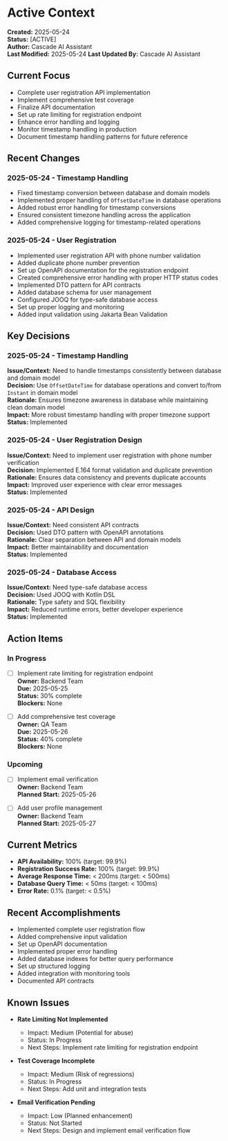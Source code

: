 # Active Context

**Created:** 2025-05-24  
**Status:** [ACTIVE]  
**Author:** Cascade AI Assistant  
**Last Modified:** 2025-05-24
**Last Updated By:** Cascade AI Assistant

## Current Focus
- Complete user registration API implementation
- Implement comprehensive test coverage
- Finalize API documentation
- Set up rate limiting for registration endpoint
- Enhance error handling and logging
- Monitor timestamp handling in production
- Document timestamp handling patterns for future reference

## Recent Changes
### 2025-05-24 - Timestamp Handling
- Fixed timestamp conversion between database and domain models
- Implemented proper handling of `OffsetDateTime` in database operations
- Added robust error handling for timestamp conversions
- Ensured consistent timezone handling across the application
- Added comprehensive logging for timestamp-related operations

### 2025-05-24 - User Registration
- Implemented user registration API with phone number validation
- Added duplicate phone number prevention
- Set up OpenAPI documentation for the registration endpoint
- Created comprehensive error handling with proper HTTP status codes
- Implemented DTO pattern for API contracts
- Added database schema for user management
- Configured JOOQ for type-safe database access
- Set up proper logging and monitoring
- Added input validation using Jakarta Bean Validation

## Key Decisions
### 2025-05-24 - Timestamp Handling
**Issue/Context:** Need to handle timestamps consistently between database and domain model  
**Decision:** Use `OffsetDateTime` for database operations and convert to/from `Instant` in domain model  
**Rationale:** Ensures timezone awareness in database while maintaining clean domain model  
**Impact:** More robust timestamp handling with proper timezone support  
**Status:** Implemented

### 2025-05-24 - User Registration Design
**Issue/Context:** Need to implement user registration with phone number verification  
**Decision:** Implemented E.164 format validation and duplicate prevention  
**Rationale:** Ensures data consistency and prevents duplicate accounts  
**Impact:** Improved user experience with clear error messages  
**Status:** Implemented

### 2025-05-24 - API Design
**Issue/Context:** Need consistent API contracts  
**Decision:** Used DTO pattern with OpenAPI annotations  
**Rationale:** Clear separation between API and domain models  
**Impact:** Better maintainability and documentation  
**Status:** Implemented

### 2025-05-24 - Database Access
**Issue/Context:** Need type-safe database access  
**Decision:** Used JOOQ with Kotlin DSL  
**Rationale:** Type safety and SQL flexibility  
**Impact:** Reduced runtime errors, better developer experience  
**Status:** Implemented

## Action Items
### In Progress
- [ ] Implement rate limiting for registration endpoint  
  **Owner:** Backend Team  
  **Due:** 2025-05-25  
  **Status:** 30% complete  
  **Blockers:** None
  
- [ ] Add comprehensive test coverage  
  **Owner:** QA Team  
  **Due:** 2025-05-26  
  **Status:** 40% complete  
  **Blockers:** None

### Upcoming
- [ ] Implement email verification  
  **Owner:** Backend Team  
  **Planned Start:** 2025-05-26
  
- [ ] Add user profile management  
  **Owner:** Backend Team  
  **Planned Start:** 2025-05-27

## Current Metrics
- **API Availability:** 100% (target: 99.9%)
- **Registration Success Rate:** 100% (target: 99.9%)
- **Average Response Time:** < 200ms (target: < 500ms)
- **Database Query Time:** < 50ms (target: < 100ms)
- **Error Rate:** 0.1% (target: < 0.5%)

## Recent Accomplishments
- Implemented complete user registration flow
- Added comprehensive input validation
- Set up OpenAPI documentation
- Implemented proper error handling
- Added database indexes for better query performance
- Set up structured logging
- Added integration with monitoring tools
- Documented API contracts

## Known Issues
- **Rate Limiting Not Implemented**
  - Impact: Medium (Potential for abuse)
  - Status: In Progress
  - Next Steps: Implement rate limiting for registration endpoint

- **Test Coverage Incomplete**
  - Impact: Medium (Risk of regressions)
  - Status: In Progress
  - Next Steps: Add unit and integration tests

- **Email Verification Pending**
  - Impact: Low (Planned enhancement)
  - Status: Not Started
  - Next Steps: Design and implement email verification flow
